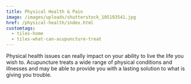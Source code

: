 ```yaml
---
title: Physical Health & Pain
image: /images/uploads/shutterstock_105193541.jpg
href: /physical-health/index.html
customtags:
  - tiles-home
  - tiles-what-can-acupuncture-treat
---
```

Physical health issues can really impact on your ability to live the life you wish to. Acupuncture treats a wide range of physical conditions and illnesses and may be able to provide you with a lasting solution to what is giving you trouble. 
